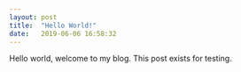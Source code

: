 ```yaml
---
layout: post
title:  "Hello World!"
date:   2019-06-06 16:58:32
---
```


Hello world, welcome to my blog. This post exists for testing.